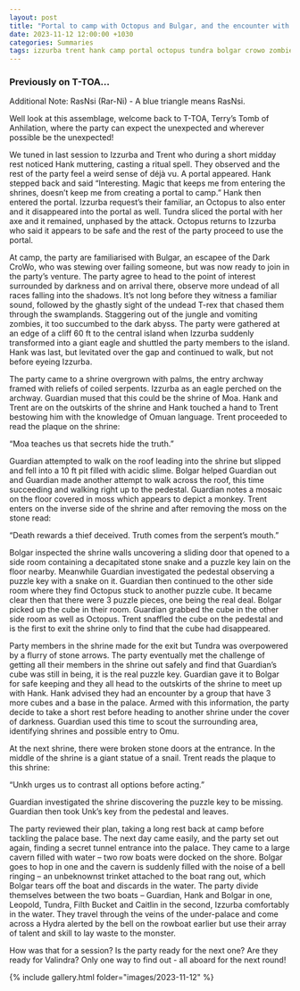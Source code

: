 ```yaml
---
layout: post
title: "Portal to camp with Octopus and Bulgar, and the encounter with Hydra in the under-palace"
date: 2023-11-12 12:00:00 +1030
categories: Summaries
tags: izzurba trent hank camp portal octopus tundra bolgar crowo zombies shrine eagle guardian moa slime pedestal monkey key palace omu unkh snail boat bell hydra leopold caitlin filth-bucket 
---
```

### Previously on T-TOA…
Additional Note: RasNsi (Rar-Ni) - A blue triangle means RasNsi.

Well look at this assemblage, welcome back to T-TOA, Terry’s Tomb of Anhilation, where the party can expect the unexpected and wherever possible be the unexpected!

We tuned in last session to Izzurba and Trent who during a short midday rest noticed Hank muttering, casting a ritual spell. They observed and the rest of the party feel a weird sense of déjà vu. A portal appeared. Hank stepped back and said “Interesting. Magic that keeps me from entering the shrines, doesn’t keep me from creating a portal to camp.” Hank then entered the portal. Izzurba request’s their familiar, an Octopus to also enter and it disappeared into the portal as well. Tundra sliced the portal with her axe and it remained, unphased by the attack. Octopus returns to Izzurba who said it appears to be safe and the rest of the party proceed to use the portal.

At camp, the party are familiarised with Bulgar, an escapee of the Dark CroWo, who was stewing over failing someone, but was now ready to join in the party’s venture. The party agree to head to the point of interest surrounded by darkness and on arrival there, observe more undead of all races falling into the shadows. It’s not long before they witness a familiar sound, followed by the ghastly sight of the undead T-rex that chased them through the swamplands. Staggering out of the jungle and vomiting zombies, it too succumbed to the dark abyss. The party were gathered at an edge of a cliff 60 ft to the central island when Izzurba suddenly transformed into a giant eagle and shuttled the party members to the island. Hank was last, but levitated over the gap and continued to walk, but not before eyeing Izzurba.

The party came to a shrine overgrown with palms, the entry archway framed with reliefs of coiled serpents. Izzurba as an eagle perched on the archway. Guardian mused that this could be the shrine of Moa. Hank and Trent are on the outskirts of the shrine and Hank touched a hand to Trent bestowing him with the knowledge of Omuan language. Trent proceeded to read the plaque on the shrine:

“Moa teaches us that secrets hide the truth.”

Guardian attempted to walk on the roof leading into the shrine but slipped and fell into a 10 ft pit filled with acidic slime. Bolgar helped Guardian out and Guardian made another attempt to walk across the roof, this time succeeding and walking right up to the pedestal. Guardian notes a mosaic on the floor covered in moss which appears to depict a monkey. Trent enters on the inverse side of the shrine and after removing the moss on the stone read:

“Death rewards a thief deceived. Truth comes from the serpent’s mouth.”

Bolgar inspected the shrine walls uncovering a sliding door that opened to a side room containing a decapitated stone snake and a puzzle key lain on the floor nearby. Meanwhile Guardian investigated the pedestal observing a puzzle key with a snake on it. Guardian then continued to the other side room where they find Octopus stuck to another puzzle cube. It became clear then that there were 3 puzzle pieces, one being the real deal. Bolgar picked up the cube in their room. Guardian grabbed the cube in the other side room as well as Octopus. Trent snaffled the cube on the pedestal and is the first to exit the shrine only to find that the cube had disappeared.

Party members in the shrine made for the exit but Tundra was overpowered by a flurry of stone arrows. The party eventually met the challenge of getting all their members in the shrine out safely and find that Guardian’s cube was still in being, it is the real puzzle key. Guardian gave it to Bolgar for safe keeping and they all head to the outskirts of the shrine to meet up with Hank.
Hank advised they had an encounter by a group that have 3 more cubes and a base in the palace. Armed with this information, the party decide to take a short rest before heading to another shrine under the cover of darkness. Guardian used this time to scout the surrounding area, identifying shrines and possible entry to Omu.

At the next shrine, there were broken stone doors at the entrance. In the middle of the shrine is a giant statue of a snail. Trent reads the plaque to this shrine:

“Unkh urges us to contrast all options before acting.”

Guardian investigated the shrine discovering the puzzle key to be missing. Guardian then took Unk’s key from the pedestal and leaves.

The party reviewed their plan, taking a long rest back at camp before tackling the palace base. The next day came easily, and the party set out again, finding a secret tunnel entrance into the palace. They came to a large cavern filled with water – two row boats were docked on the shore. Bolgar goes to hop in one and the cavern is suddenly filled with the noise of a bell ringing – an unbeknownst trinket attached to the boat rang out, which Bolgar tears off the boat and discards in the water. The party divide themselves between the two boats – Guardian, Hank and Bolgar in one, Leopold, Tundra, Filth Bucket and Caitlin in the second, Izzurba comfortably in the water. They travel through the veins of the under-palace and come across a Hydra alerted by the bell on the rowboat earlier but use their array of talent and skill to lay waste to the monster.

How was that for a session? Is the party ready for the next one? Are they ready for Valindra? Only one way to find out - all aboard for the next round!



{% include gallery.html folder="images/2023-11-12" %}